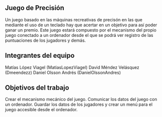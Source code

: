 ## Juego de Precisión

Un juego basado en las máquinas recreativas de precisón en las que mediante el uso de un teclado hay que acertar en un objetivo para así poder ganar un premio.
Este juego estará compuesto por el mecanismo del propio juego conectado a un ordenador desde el que se podrá ver registro de las puntuaciones de los jugadores y demás.

## Integrantes del equipo

Matías López Viagel (MatiasLopezViagel)
David Méndez Velásquez (Dmeendezz)
Daniel Olsson Andrés (DanielOlssonAndres)

## Objetivos del trabajo

Crear el mecanismo mecánico del juego.
Comunicar los datos del juego con un ordenador.
Guardar los datos de los jugadores y crear un menú para el juego accesible desde el ordenador.
